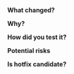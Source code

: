 <!-- Describe what has changed in this PR -->
**What changed?**


<!-- Tell your future self why have you made these changes -->
**Why?**


<!-- How have you verified this change? Tested locally? Added a unit test? Checked in staging env? -->
**How did you test it?**


<!-- Assuming the worst case, what can be broken when deploying this change to production? -->
**Potential risks**


<!-- Is this PR a hotfix candidate or require that a notification be sent to the broader community? (Yes/No) -->
**Is hotfix candidate?**
